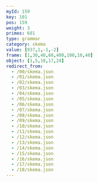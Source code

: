 ```yaml
---
myId: 159
key: 101
pos: 159
weight: 3
primes: 681
type: grammar
category: skema
value: [937,1,-1,-2]
frame: [1,30,40,60,400,100,10,40]
object: [1,5,10,17,24]
redirect_from:
  - /00/skema.json
  - /01/skema.json
  - /02/skema.json
  - /03/skema.json
  - /04/skema.json
  - /05/skema.json
  - /06/skema.json
  - /07/skema.json
  - /08/skema.json
  - /09/skema.json
  - /10/skema.json
  - /11/skema.json
  - /12/skema.json
  - /13/skema.json
  - /14/skema.json
  - /15/skema.json
  - /16/skema.json
  - /17/skema.json
  - /18/skema.json
---
```

